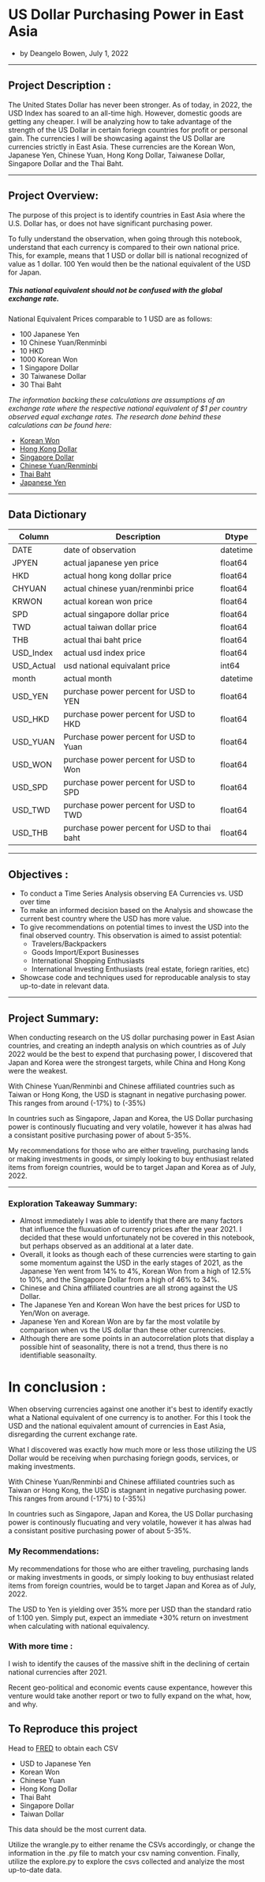 # US Dollar Purchasing Power in East Asia
- by Deangelo Bowen, July 1, 2022
---
## Project Description : 
The United States Dollar has never been stronger. As of today, in 2022, the USD Index has soared to an all-time high. However, domestic goods are getting any cheaper. I will be analyzing how to take advantage of the strength of the US Dollar in certain foriegn countries for profit or personal gain. The currencies I will be showcasing against the US Dollar are currencies strictly in East Asia. These currencies are the Korean Won, Japanese Yen, Chinese Yuan, Hong Kong Dollar, Taiwanese Dollar, Singapore Dollar and the Thai Baht. 

---
## Project Overview:

The purpose of this project is to identify countries in East Asia where the U.S. Dollar has, or does not have significant purchasing power. 

To fully understand the observation, when going through this notebook, understand that each currency is compared to their own national price. This, for example, means that 1 USD or dollar bill is national recognized of value as 1 dollar. 100 Yen would then be the national equivalent of the USD for Japan.

##### This national equivalent should not be confused with the global exchange rate. 

National Equivalent Prices comparable to 1 USD are as follows:
- 100 Japanese Yen
- 10 Chinese Yuan/Renminbi
- 10 HKD
- 1000 Korean Won
- 1 Singapore Dollar
- 30 Taiwanese Dollar
- 30 Thai Baht

_The information backing these calculations are assumptions of an exchange rate where the respective national equivalent of $1 per country observed equal exchange rates. The research done behind these calculations can be found here:_
- [Korean Won](https://wise.com/us/currency-converter/krw-to-usd-rate)
- [Hong Kong Dollar](https://www.scmp.com/yp/discover/advice/article/3093224/what-hong-kong-us-dollar-peg-and-how-does-it-work)
- [Singapore Dollar](https://themoneyconverter.com/USD/SGD)
- [Chinese Yuan/Renminbi](https://www.cnn.com/2021/12/09/investing/china-yuan-2021-mic-intl-hnk/index.html)
- [Thai Baht](https://www.exchangerates.org.uk/USD-THB-exchange-rate-history.html)
- [Japanese Yen](https://www.bloomberg.com/news/articles/2022-06-10/why-the-yen-is-so-weak-and-what-that-means-for-japan-quicktake)

---

## Data Dictionary
|Column | Description | Dtype|
|--------- | --------- | ----------- |
|DATE| date of observation| datetime|
|JPYEN| actual japanese yen price| float64|
|HKD| actual hong kong dollar price| float64|
|CHYUAN| actual chinese yuan/renminbi price| float64|
|KRWON| actual korean won price| float64|
|SPD| actual singapore dollar price| float64|
|TWD| actual taiwan dollar price| float64|
|THB| actual thai baht price| float64|
|USD_Index|actual usd index price|float64|
|USD_Actual| usd national equivalant price|int64|
|month| actual month |datetime|
|USD_YEN| purchase power percent for USD to YEN| float64|
|USD_HKD|purchase power percent for USD to HKD|float64|
|USD_YUAN| Purchase power percent for USD to Yuan|float64|
|USD_WON| purchase power percent for USD to Won|float64|
|USD_SPD| purchase power percent for USD to SPD| float64|
|USD_TWD| purchase power percent for USD to TWD|float64|
|USD_THB| purchase power percent for USD to thai baht |float64|

---

## Objectives :

- To conduct a Time Series Analysis observing EA Currencies vs. USD over time
- To make an informed decision based on the Analysis and showcase the current best country where the USD has more value. 
- To give recommendations on potential times to invest the USD into  the final observed country. This observation is aimed to assist potential:
    - Travelers/Backpackers
    - Goods Import/Export Businesses
    - International Shopping Enthusiasts
    - International Investing Enthusiasts (real estate, foriegn rarities, etc)
- Showcase code and techniques used for reproducable analysis to stay up-to-date in relevant data.
___

## Project Summary: 

When conducting research on the US dollar purchasing power in East Asian countries, and creating an indepth analysis on which countries as of July 2022 would be the best to expend that purchasing power, I discovered that Japan and Korea were the strongest targets, while China and Hong Kong were the weakest. 

With Chinese Yuan/Renminbi and Chinese affiliated countries such as Taiwan or Hong Kong, the USD is stagnant in negative purchasing power. This ranges from around (-17%) to (-35%)

In countries such as Singapore, Japan and Korea, the US Dollar purchasing power is continously flucuating and very volatile, however it has alwas had a consistant positive purchasing power of about 5-35%. 

My recommendations for those who are either traveling, purchasing lands or making investments in goods, or simply looking to buy enthusiast related items from foreign countries, would be to target Japan and Korea as of July, 2022. 

___

### Exploration Takeaway Summary:

- Almost immediately I was able to identify that there are many factors that influence the fluxuation of currency prices after the year 2021. I decided that these would unfortunately not be covered in this notebook, but perhaps observed as an additional at a later date.
- Overall, it looks as though each of these currencies were starting to gain some momentum against the USD in the early stages of 2021, as the Japanese Yen went from 14% to 4%, Korean Won from a high of 12.5% to 10%, and the Singapore Dollar from a high of 46% to 34%. 
- Chinese and China affiliated countries are all strong against the US Dollar.
- The Japanese Yen and Korean Won have the best prices for USD to Yen/Won on average.
- Japanese Yen and Korean Won are by far the most volatile by comparison when vs the US dollar than these other currencies. 
- Although there are some points in an autocorrelation plots that display a possible hint of seasonality, there is not a trend, thus there is no identifiable seasonailty. 

# In conclusion : 

When observing currencies against one another it's best to identify exactly what a National equivalent of one currency is to another. For this I took the USD and the national equivalent amount of currencies in East Asia, disregarding the current exchange rate. 

What I discovered was exactly how much more or less those utilizing the US Dollar would be receiving when purchasing foriegn goods, services, or making investments. 

With Chinese Yuan/Renminbi and Chinese affiliated countries such as Taiwan or Hong Kong, the USD is stagnant in negative purchasing power. This ranges from around (-17%) to (-35%)

In countries such as Singapore, Japan and Korea, the US Dollar purchasing power is continously flucuating and very volatile, however it has alwas had a consistant positive purchasing power of about 5-35%. 

### My Recommendations: 

My recommendations for those who are either traveling, purchasing lands or making investments in goods, or simply looking to buy enthusiast related items from foreign countries, would be to target Japan and Korea as of July, 2022. 

The USD to Yen is yielding over 35% more per USD than the standard ratio of 1:100 yen. Simply put, expect an immediate +30% return on investment when calculating with national equivalency. 

### With more time :

I wish to identify the causes of the massive shift in the declining of certain national currencies after 2021. 

Recent geo-political and economic events cause expentance, however this venture would take another report or two to fully expand on the what, how, and why.

## To Reproduce this project
Head to [FRED](https://fred.stlouisfed.org) to obtain each CSV
- USD to Japanese Yen
- Korean Won
- Chinese Yuan
- Hong Kong Dollar
- Thai Baht
- Singapore Dollar
- Taiwan Dollar

This data should be the most current data.

Utilize the wrangle.py to either rename the CSVs accordingly, or change the information in the .py file to match your csv naming convention. 
Finally, utilize the explore.py to explore the csvs collected and analyize the most up-to-date data. 
